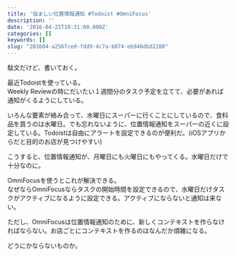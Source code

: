 ```yaml
---
title: '悩ましい位置情報通知 #Todoist #OmniFocus'
description: ''
date: '2016-04-25T10:31:00.000Z'
categories: []
keywords: []
slug: "201604-a256fced-fdd9-4c7a-b074-eb946dbd2288"
---
```

駄文だけど、書いておく。

最近Todoistを使っている。  
Weekly Reviewの時にだいたい１週間分のタスク予定を立てて、必要があれば通知がくるようにしている。

いろんな要素が絡み合って、水曜日にスーパーに行くことにしているので、食料品を買うのは水曜日。でも忘れないように、位置情報通知をスーパーの近くに設定している。Todoistは自由にアラートを設定できるのが便利だ。(iOSアプリからだと目的のお店が見つけやすい)

こうすると、位置情報通知が、月曜日にも火曜日にもやってくる。水曜日だけで十分なのに。

OmniFocusを使うとこれが解決できる。  
なぜならOmniFocusならタスクの開始時間を設定できるので、水曜日だけタスクがアクティブになるように設定できる。アクティブにならないと通知は来ない。

ただし、OmniFocusは位置情報通知のために、新しくコンテキストを作らなければならない。お店ごとにコンテキストを作るのはなんだか煩雑になる。

どうにかならないものか。